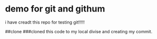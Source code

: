 # demo for git and githum
i have creadt this repo for testing git!!!!!

##clone
###cloned this code to my local divise and creating my commit.